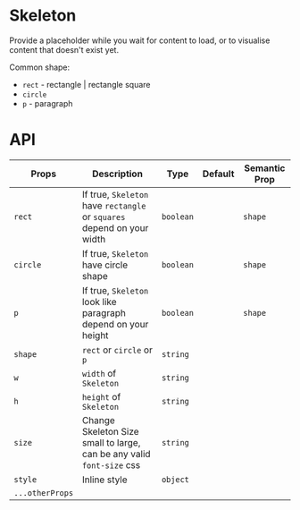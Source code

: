 # Skeleton

Provide a placeholder while you wait for content to load, or to visualise content that doesn't exist yet.

Common shape:
- `rect` - rectangle | rectangle square
- `circle`
- `p` - paragraph
# API
| Props | Description | Type | Default | Semantic Prop |
|-|-|-|-|-|
| `rect` | If true, `Skeleton` have `rectangle` or `squares` depend on your width | `boolean` | | `shape` |
| `circle` | If true, `Skeleton` have circle shape | `boolean` | | `shape` |
| `p` | If true, `Skeleton` look like paragraph depend on your height | `boolean` | | `shape` |
| `shape` | `rect` or `circle` or `p` | `string` | | |
| `w` | `width` of `Skeleton` | `string` | | |
| `h` | `height` of `Skeleton` | `string` | | |
| `size` | Change Skeleton Size small to large, can be any valid `font-size` css | `string`| | |
| `style` | Inline style | `object` |||
| `...otherProps` | | | | |
